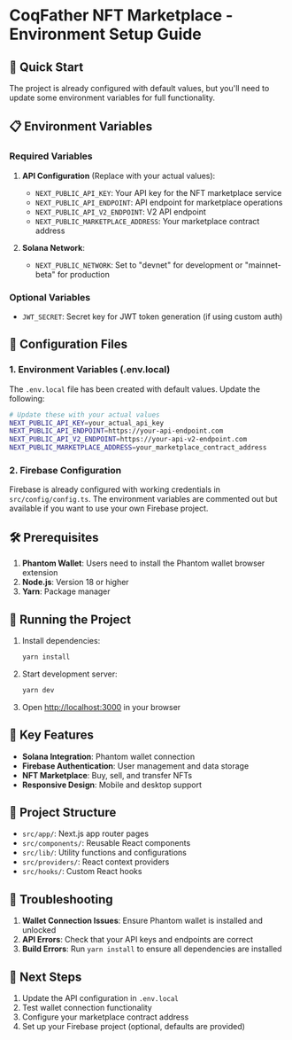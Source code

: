 # CoqFather NFT Marketplace - Environment Setup Guide

## 🚀 Quick Start

The project is already configured with default values, but you'll need to update some environment variables for full functionality.

## 📋 Environment Variables

### Required Variables

1. **API Configuration** (Replace with your actual values):
   - `NEXT_PUBLIC_API_KEY`: Your API key for the NFT marketplace service
   - `NEXT_PUBLIC_API_ENDPOINT`: API endpoint for marketplace operations
   - `NEXT_PUBLIC_API_V2_ENDPOINT`: V2 API endpoint
   - `NEXT_PUBLIC_MARKETPLACE_ADDRESS`: Your marketplace contract address

2. **Solana Network**:
   - `NEXT_PUBLIC_NETWORK`: Set to "devnet" for development or "mainnet-beta" for production

### Optional Variables

- `JWT_SECRET`: Secret key for JWT token generation (if using custom auth)

## 🔧 Configuration Files

### 1. Environment Variables (.env.local)
The `.env.local` file has been created with default values. Update the following:

```bash
# Update these with your actual values
NEXT_PUBLIC_API_KEY=your_actual_api_key
NEXT_PUBLIC_API_ENDPOINT=https://your-api-endpoint.com
NEXT_PUBLIC_API_V2_ENDPOINT=https://your-api-v2-endpoint.com
NEXT_PUBLIC_MARKETPLACE_ADDRESS=your_marketplace_contract_address
```

### 2. Firebase Configuration
Firebase is already configured with working credentials in `src/config/config.ts`. The environment variables are commented out but available if you want to use your own Firebase project.

## 🛠️ Prerequisites

1. **Phantom Wallet**: Users need to install the Phantom wallet browser extension
2. **Node.js**: Version 18 or higher
3. **Yarn**: Package manager

## 🚀 Running the Project

1. Install dependencies:
   ```bash
   yarn install
   ```

2. Start development server:
   ```bash
   yarn dev
   ```

3. Open [http://localhost:3000](http://localhost:3000) in your browser

## 🔗 Key Features

- **Solana Integration**: Phantom wallet connection
- **Firebase Authentication**: User management and data storage
- **NFT Marketplace**: Buy, sell, and transfer NFTs
- **Responsive Design**: Mobile and desktop support

## 📁 Project Structure

- `src/app/`: Next.js app router pages
- `src/components/`: Reusable React components
- `src/lib/`: Utility functions and configurations
- `src/providers/`: React context providers
- `src/hooks/`: Custom React hooks

## 🐛 Troubleshooting

1. **Wallet Connection Issues**: Ensure Phantom wallet is installed and unlocked
2. **API Errors**: Check that your API keys and endpoints are correct
3. **Build Errors**: Run `yarn install` to ensure all dependencies are installed

## 📝 Next Steps

1. Update the API configuration in `.env.local`
2. Test wallet connection functionality
3. Configure your marketplace contract address
4. Set up your Firebase project (optional, defaults are provided)

